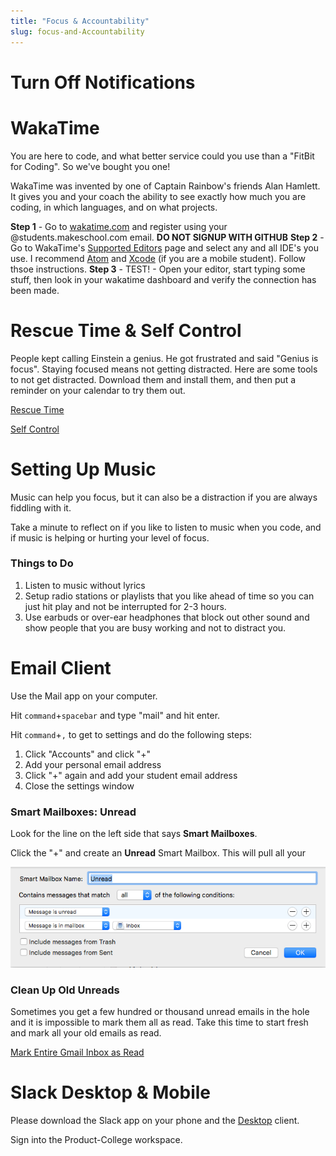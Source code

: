 ```yaml
---
title: "Focus & Accountability"
slug: focus-and-Accountability
---
```


# Turn Off Notifications


# WakaTime

You are here to code, and what better service could you use than a "FitBit for Coding". So we've bought you one!

WakaTime was invented by one of Captain Rainbow's friends Alan Hamlett. It gives you and your coach the ability to see exactly how much you are coding, in which languages, and on what projects.

**Step 1** - Go to [wakatime.com](https://www.wakatime.com) and register using your @students.makeschool.com email. **DO NOT SIGNUP WITH GITHUB**
**Step 2** - Go to WakaTime's [Supported Editors](https://wakatime.com/editors) page and select any and all IDE's you use. I recommend [Atom](https://wakatime.com/atom) and [Xcode](https://wakatime.com/xcode) (if you are a mobile student). Follow thsoe instructions.
**Step 3** - TEST! - Open your editor, start typing some stuff, then look in your wakatime dashboard and verify the connection has been made.

# Rescue Time & Self Control

People kept calling Einstein a genius. He got frustrated and said "Genius is focus". Staying focused means not getting distracted. Here are some tools to not get distracted. Download them and install them, and then put a reminder on your calendar to try them out.

[Rescue Time](https://www.rescuetime.com/)

[Self Control](https://selfcontrolapp.com/)

# Setting Up Music

Music can help you focus, but it can also be a distraction if you are always fiddling with it.

Take a minute to reflect on if you like to listen to music when you code, and if music is helping or hurting your level of focus.

### Things to Do

1. Listen to music without lyrics
1. Setup radio stations or playlists that you like ahead of time so you can just hit play and not be interrupted for 2-3 hours.
1. Use earbuds or over-ear headphones that block out other sound and show people that you are busy working and not to distract you.

# Email Client

Use the Mail app on your computer.

Hit `command`+`spacebar` and type "mail" and hit enter.

Hit `command`+`,` to get to settings and do the following steps:

1. Click "Accounts" and click "+"
1. Add your personal email address
1. Click "+" again and add your student email address
1. Close the settings window

### Smart Mailboxes: Unread

Look for the line on the left side that says **Smart Mailboxes**.

Click the "+" and create an **Unread** Smart Mailbox. This will pull all your

![](unread-smart-mailbox.png)


### Clean Up Old Unreads

Sometimes you get a few hundred or thousand unread emails in the hole and it is impossible to mark them all as read. Take this time to start fresh and mark all your old emails as read.

[Mark Entire Gmail Inbox as Read](https://smallbusiness.chron.com/mark-entire-gmail-inbox-read-72002.html)

# Slack Desktop & Mobile

Please download the Slack app on your phone and the [Desktop](https://slack.com/downloads/osx) client.

Sign into the Product-College workspace.
